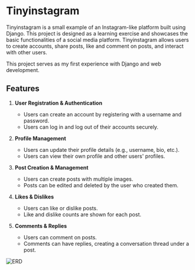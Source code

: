 # Tinyinstagram

Tinyinstagram is a small example of an Instagram-like platform built using Django. This project is designed as a learning exercise and showcases the basic functionalities of a social media platform. Tinyinstagram allows users to create accounts, share posts, like and comment on posts, and interact with other users.

This project serves as my first experience with Django and web development.

## Features

1. **User Registration & Authentication**
   - Users can create an account by registering with a username and password.
   - Users can log in and log out of their accounts securely.

2. **Profile Management**
   - Users can update their profile details (e.g., username, bio, etc.).
   - Users can view their own profile and other users' profiles.

3. **Post Creation & Management**
   - Users can create posts with multiple images.
   - Posts can be edited and deleted by the user who created them.

4. **Likes & Dislikes**
   - Users can like or dislike posts.
   - Like and dislike counts are shown for each post.

5. **Comments & Replies**
   - Users can comment on posts.
   - Comments can have replies, creating a conversation thread under a post.


![ERD](https://github.com/AmirMohamadmAsghari/Maktab105_Tinyinstagram/blob/main/ERD.png)
